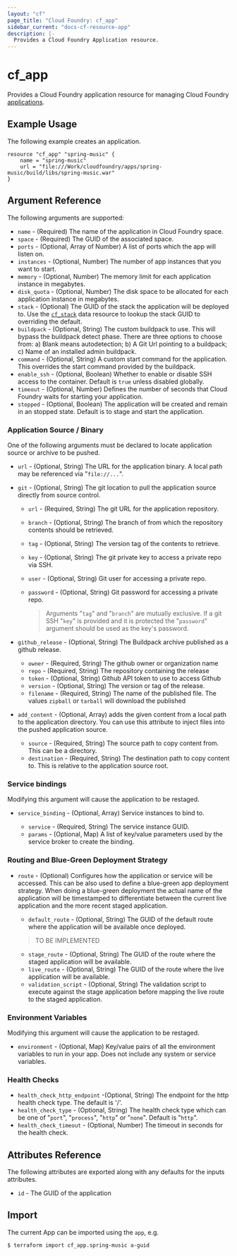 ```yaml
---
layout: "cf"
page_title: "Cloud Foundry: cf_app"
sidebar_current: "docs-cf-resource-app"
description: |-
  Provides a Cloud Foundry Application resource.
---
```


# cf\_app

Provides a Cloud Foundry application resource for managing Cloud Foundry [applications](https://docs.cloudfoundry.org/devguide/deploy-apps/deploy-app.html).

## Example Usage

The following example creates an application.

```
resource "cf_app" "spring-music" {
    name = "spring-music"
    url = "file:///Work/cloudfoundry/apps/spring-music/build/libs/spring-music.war"
}
```

## Argument Reference

The following arguments are supported:

* `name` - (Required) The name of the application in Cloud Foundry space.
* `space` - (Required) The GUID of the associated space.
* `ports` - (Optional, Array of Number) A list of ports which the app will listen on.
* `instances` - (Optional, Number) The number of app instances that you want to start.
* `memory` - (Optional, Number) The memory limit for each application instance in megabytes.
* `disk_quota` - (Optional, Number) The disk space to be allocated for each application instance in megabytes.
* `stack` - (Optional) The GUID of the stack the application will be deployed to. Use the [`cf_stack`](/docs/providers/cf/d/stack.html) data resource to lookup the stack GUID to overriding the default.
* `buildpack` - (Optional, String) The custom buildpack to use. This will bypass the buildpack detect phase. There are three options to choose from:
a) Blank means autodetection; b) A Git Url pointing to a buildpack; c) Name of an installed admin buildpack.
* `command` - (Optional, String) A custom start command for the application. This overrides the start command provided by the buildpack.
* `enable_ssh` - (Optional, Boolean) Whether to enable or disable SSH access to the container. Default is `true` unless disabled globally.
* `timeout` - (Optional, Number) Defines the number of seconds that Cloud Foundry waits for starting your application.
* `stopped` - (Optional, Boolean) The application will be created and remain in an stopped state. Default is to stage and start the application.

### Application Source / Binary

One of the following arguments must be declared to locate application source or archive to be pushed.

* `url` - (Optional, String) The URL for the application binary. A local path may be referenced via "`file://...`".

* `git` - (Optional, String) The git location to pull the application source directly from source control.

  - `url` - (Required, String) The git URL for the application repository.
  - `branch` - (Optional, String) The branch of from which the repository contents should be retrieved.
  - `tag` - (Optional, String) The version tag of the contents to retrieve.
  - `key` - (Optional, String) The git private key to access a private repo via SSH.
  - `user` - (Optional, String) Git user for accessing a private repo.
  - `password` - (Optional, String) Git password for accessing a private repo.

      > Arguments "`tag`" and "`branch`" are mutually exclusive. If a git SSH "`key`" is provided and it is protected the "`password`" argument should be used as the key's password.

* `github_release` - (Optional, String) The Buildpack archive published as a github release.

  - `owner` - (Required, String) The github owner or organization name
  - `repo` - (Required, String) The repository containing the release
  - `token` - (Optional, String) Github API token to use to access Github
  - `version` - (Optional, String) The version or tag of the release.
  - `filename` - (Required, String) The name of the published file. The values `zipball` or `tarball` will download the published

* `add_content` - (Optional, Array) adds the given content from a local path to the application directory. You can use this attribute to inject files into the pushed application source.

  - `source` - (Required, String) The source path to copy content from. This can be a directory.
  - `destination` - (Required, String) The destination path to copy content to. This is relative to the application source root.

### Service bindings

Modifying this argument will cause the application to be restaged.

* `service_binding` - (Optional, Array) Service instances to bind to.

  - `service` - (Required, String) The service instance GUID.
  - `params` - (Optional, Map) A list of key/value parameters used by the service broker to create the binding.

### Routing and Blue-Green Deployment Strategy

* `route` - (Optional) Configures how the application or service will be accessed. This can be also used to define a blue-green app deployment strategy. When doing a blue-green deployment the actual name of the application will be timestamped to differentiate between the current live application and the more recent staged application.

  - `default_route` - (Optional, String) The GUID of the default route where the application will be available once deployed.

  > TO BE IMPLEMENTED

  - `stage_route` - (Optional, String) The GUID of the route where the staged application will be available.
  - `live_route` - (Optional, String) The GUID of the route where the live application will be available.
  - `validation_script` - (Optional, String) The validation script to execute against the stage application before mapping the live route to the staged application.

### Environment Variables

Modifying this argument will cause the application to be restaged.

* `environment` - (Optional, Map) Key/value pairs of all the environment variables to run in your app. Does not include any system or service variables.

### Health Checks

* `health_check_http_endpoint` -(Optional, String) The endpoint for the http health check type. The default is '/'.
* `health_check_type` - (Optional, String) The health check type which can be one of "`port`", "`process`", "`http`" or "`none`". Default is "`http`".
* `health_check_timeout` - (Optional, Number) The timeout in seconds for the health check.

## Attributes Reference

The following attributes are exported along with any defaults for the inputs attributes.

* `id` - The GUID of the application

## Import

The current App can be imported using the `app`, e.g.

```
$ terraform import cf_app.spring-music a-guid
```

